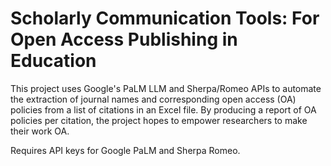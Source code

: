 # Scholarly Communication Tools: For Open Access Publishing in Education

This project uses Google's PaLM LLM and Sherpa/Romeo APIs to automate the extraction of journal names and corresponding open access (OA) policies from a list of citations in an Excel file. By producing a report of OA policies per citation, the project hopes to empower researchers to make their work OA.

Requires API keys for Google PaLM and Sherpa Romeo.
